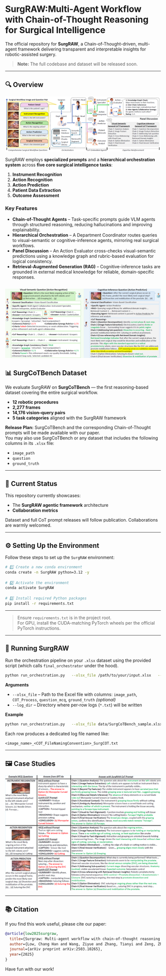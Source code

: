 # SurgRAW:**Multi-Agent Workflow with Chain-of-Thought Reasoning for Surgical Intelligence**

The official repository for **SurgRAW**, a Chain-of-Thought-driven, multi-agent framework delivering transparent and interpretable insights for robotic-assisted surgery.

> **Note:** The full codebase and dataset will be released soon.

---

## 🔍 Overview

![SurgRAW architecture](Figures/SurgRAW.png)  

SurgRAW employs **specialized prompts** and a **hierarchical orchestration system** across **five core surgical intelligence tasks**:

1. **Instrument Recognition**
2. **Action Recognition**
3. **Action Prediction**
4. **Patient Data Extraction**
5. **Outcome Assessment**

### Key Features
- **Chain-of-Thought Agents** – Task-specific prompts guide VLM agents through structured reasoning, reducing hallucinations and improving explainability.  
- **Hierarchical Orchestration** – A Department Coordinator routes queries to visual-semantic or cognitive-inference agents, mirroring real surgical workflows.  
- **Panel Discussion** – An Action Evaluator cross-checks visual-semantic predictions using a knowledge graph and rubric-based evaluation for logical consistency.  
- **Retrieval-Augmented Generation (RAG)** – Cognitive-inference tasks are grounded in external medical knowledge for reliable, domain-specific responses.

![Chatbot demo](Figures/Chatbot.png) 
---

## 📊 SurgCoTBench Dataset

We evaluate SurgRAW on **SurgCoTBench** — the first reasoning-based dataset covering the entire surgical workflow.

- **12 robotic procedures**
- **2,277 frames**
- **14,176 vision–query pairs**
- **5 task categories** aligned with the SurgRAW framework

**Release Plan:** SurgCoTBench and the corresponding Chain-of-Thought prompts will be made available with our paper.  
You may also use SurgCoTBench or any dataset that includes the following columns in its `.xlsx` file:

- `image_path`
- `question`
- `ground_truth`

---

## 📌 Current Status

This repository currently showcases:
- The **SurgRAW agentic framework** architecture  
- **Collaboration metrics**  

Dataset and full CoT prompt releases will follow publication. Collaborations are warmly welcomed.

---

## ⚙️ Setting Up the Environment

Follow these steps to set up the `SurgRAW` environment:

```bash
# 1️⃣ Create a new conda environment
conda create -n SurgRAW python=3.12 -y

# 2️⃣ Activate the environment
conda activate SurgRAW

# 3️⃣ Install required Python packages
pip install -r requirements.txt
```
---
> Ensure `requirements.txt` is in the project root.  
> For GPU, install the CUDA-matching PyTorch wheels per the official PyTorch instructions.

---

## 🚀 Running SurgRAW

Run the orchestration pipeline on your `.xlsx` dataset using the provided script (which calls `final_orchestrator` under the hood).

```bash
python run_orchestration.py   --xlsx_file /path/to/your/input.xlsx   --log_dir /path/to/save/logs
```

**Arguments**
- `--xlsx_file` – Path to the Excel file with columns: `image_path`, `COT_Process`, `question_mcq`, `ground_truth` *(optional)*  
- `--log_dir` – Directory where per-row logs (`*.txt`) will be written

**Example**
```bash
python run_orchestration.py   --xlsx_file data/SurgCoTBench_sample.xlsx   --log_dir logs/
```

Each row produces a dedicated log file named like:
```
<image_name>_<COT_FileNamingConvention>_SurgCOT.txt
```

---

## 🖼 Case Studies 
![Chain-of-Thought example](Figures/COT.png)

---

## 📚 Citation

If you find this work useful, please cite our paper:

```bibtex
@article{low2025surgraw,
  title={Surgraw: Multi-agent workflow with chain-of-thought reasoning for surgical intelligence},
  author={Low, Chang Han and Wang, Ziyue and Zhang, Tianyi and Zeng, Zhitao and Zhuo, Zhu and Mazomenos, Evangelos B and Jin, Yueming},
  journal={arXiv preprint arXiv:2503.10265},
  year={2025}
}
```
Have fun with our work!
